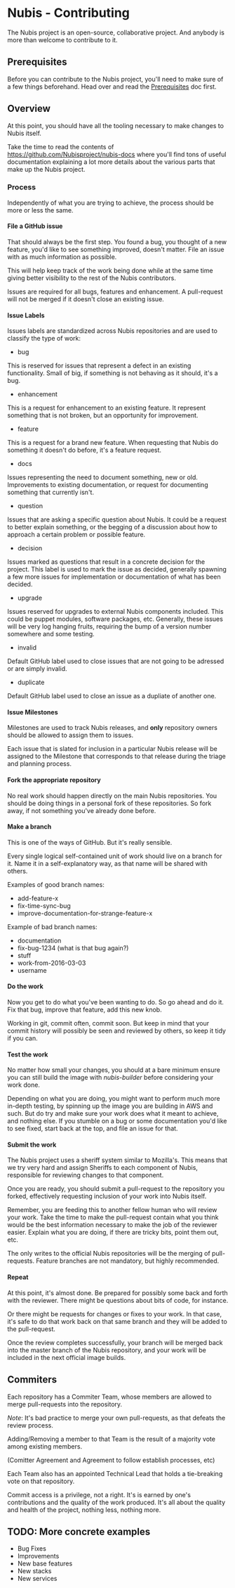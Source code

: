 # Nubis - Contributing

The Nubis project is an open-source, collaborative project. And anybody is more than welcome to contribute to it.

## Prerequisites
Before you can contribute to the Nubis project, you'll need to make sure of a few things beforehand. Head over and read the [Prerequisites](https://github.com/Nubisproject/nubis-docs/blob/master/PREREQUISITES.md) doc first.

## Overview

At this point, you should have all the tooling necessary to make changes to Nubis itself.

Take the time to read the contents of https://github.com/Nubisproject/nubis-docs where you'll find tons of useful documentation explaining a lot more details about the various parts that make up the Nubis project.

### Process

Independently of what you are trying to achieve, the process should be more or less the same.

#### File a GitHub issue

That should always be the first step. You found a bug, you thought of a new feature, you'd like to see something improved, doesn't matter. File an issue with as much information as possible.

This will help keep track of the work being done while at the same time giving better visibility to the rest of the Nubis contributors.

Issues are required for all bugs, features and enhancement. A pull-request will not be merged if it doesn't close an existing issue.

#### Issue Labels

Issues labels are standardized across Nubis repositories and are used to classify the type of work:

 * bug

This is reserved for issues that represent a defect in an existing functionality. Small of big, if something is not behaving as it should, it's a bug.

 * enhancement

This is a request for enhancement to an existing feature. It represent something that is not broken, but an opportunity for improvement.

 * feature

 This is a request for a brand new feature. When requesting that Nubis do something it doesn't do before, it's a feature request.

 * docs

 Issues representing the need to document something, new or old. Improvements to existing documentation, or request for documenting something that currently isn't.

 * question

 Issues that are asking a specific question about Nubis. It could be a request to better explain something, or the begging of a discussion about how to approach a certain problem or possible feature.

 * decision

 Issues marked as questions that result in a concrete decision for the project. This label is used to mark the issue as decided, generally spawning a few more issues for implementation or documentation of what has been decided.

 * upgrade

 Issues reserved for upgrades to external Nubis components included. This could be puppet modules, software packages, etc.
 Generally, these issues will be very log hanging fruits, requiring the bump of a version number somewhere and some testing.

 * invalid

 Default GitHub label used to close issues that are not going to be adressed or are simply invalid.

 * duplicate

 Default GitHub label used to close an issue as a dupliate of another one.

#### Issue Milestones

Milestones are used to track Nubis releases, and **only** repository owners should be allowed to assign them to issues.

Each issue that is slated for inclusion in a particular Nubis release will be assigned to the Milestone that corresponds to that release during the triage and planning process.

#### Fork the appropriate repository

No real work should happen directly on the main Nubis repositories. You should be doing things in a personal fork of these repositories. So fork away, if not something you've already done before.

#### Make a branch

This is one of the ways of GitHub. But it's really sensible.

Every single logical self-contained unit of work should live on a branch for it. Name it in a self-explanatory way, as that name will be shared with others.

Examples of good branch names:

 * add-feature-x
 * fix-time-sync-bug
 * improve-documentation-for-strange-feature-x

Example of bad branch names:

 * documentation
 * fix-bug-1234 (what is that bug again?)
 * stuff
 * work-from-2016-03-03
 * username

#### Do the work

Now you get to do what you've been wanting to do. So go ahead and do it. Fix that bug, improve that feature, add this new knob.

Working in git, commit often, commit soon. But keep in mind that your commit history will possibly be seen and reviewed by others, so keep it tidy if you can.

#### Test the work

No matter how small your changes, you should at a bare minimum ensure you can still build the image with *nubis-builder* before considering your work done.

Depending on what you are doing, you might want to perform much more in-depth testing, by spinning up the image you are building in AWS and such. But do try and make sure your work does what it meant to achieve, and nothing else. If you stumble on a bug or some documentation you'd like to see fixed, start back at the top, and file an issue for that.

#### Submit the work

The Nubis project uses a sheriff system similar to Mozilla's. This means that we try very hard and assign Sheriffs to each component of Nubis, responsible for reviewing changes to that component.

Once you are ready, you should submit a pull-request to the repository you forked, effectively requesting inclusion of your work into Nubis itself.

Remember, you are feeding this to another fellow human who will review your work. Take the time to make the pull-request contain what you think would be the best information necessary to make the job of the reviewer easier. Explain what you are doing, if there are tricky bits, point them out, etc.

The only writes to the official Nubis repositories will be the merging of pull-requests. Feature branches are not mandatory, but highly recommended.

#### Repeat

At this point, it's almost done. Be prepared for possibly some back and forth with the reviewer. There might be questions about bits of code, for instance.

Or there might be requests for changes or fixes to your work. In that case, it's safe to do that work back on that same branch and they will be added to the pull-request.

Once the review completes successfully, your branch will be merged back into the master branch of the Nubis repository, and your work will be included in the next official image builds.

## Commiters

Each repository has a Commiter Team, whose members are allowed to merge pull-requests into the repository.

*Note*: It's bad practice to merge your own pull-requests, as that defeats the review process.

Adding/Removing a member to that Team is the result of a majority vote among existing members.

(Comitter Agreement and Agreement to follow establish processes, etc)

Each Team also has an appointed Technical Lead that holds a tie-breaking vote on that repository.

Commit access is a privilege, not a right. It's is earned by one's contributions and the quality of the work produced. It's all about the quality and health of the project, nothing less, nothing more.

## TODO: More concrete examples
* Bug Fixes
* Improvements
* New base features
* New stacks
* New services

